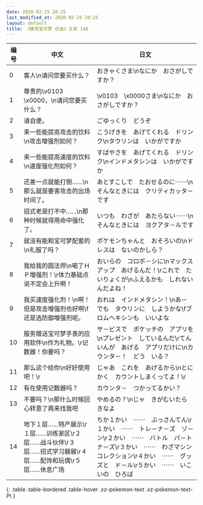 ```yaml
---
date: 2020-02-25 20:25
last_modified_at: 2020-02-25 20:25
layout: default
title: 《精灵宝可梦 白金》文本 148
---
```

| 编号 | 中文 | 日文 |
| ---- | ---- | ---- |
| 0 | 客人\n请问您要买什么？ | おきゃくさま\nなにか　おさがしですか？ |
| 1 | 尊贵的\v0103　\x0000，\n请问您要买什么？ | \v0103　\x0000さま\nなにか　おさがしですか？ |
| 2 | 请自便。 | ごゆっくり　どうぞ |
| 3 | 来一些能提高攻击的饮料\n攻击增强剂如何？ | こうげきを　あげてくれる　ドリンク\nタウリンは　いかがですか |
| 4 | 来一些能提高速度的饮料\n速度强化剂如何？ | すばやさを　あげてくれる　ドリンク\nインドメタシンは　いかがですか |
| 5 | 还差一点就能打倒……\n那么就是要害攻击的出场时间了。 | あとすこしで　たおせるのに⋯⋯\nそんなときには　クリティカッタ－です |
| 6 | 招式老是打不中……\n那种时候就得用命中强化了。 | いつも　わざが　あたらない⋯⋯\nそんなときには　ヨクアタ－ルです |
| 7 | 就没有能和宝可梦配套的\n礼服了吗？ | ポケモンちゃんと　おそろいの\nドレスは　ないのかしら？ |
| 8 | 我给我的圆法师\n喝了ＨＰ增强剂！\r体力基础点说不定会上升啊！ | おいらの　コロボ－シに\nマックスアップ　あげるんだ！\rこれで　たいりょくが\nふえるかも　しれないんだよね！ |
| 9 | 我买速度强化剂！\n啊！但是攻击增强剂也好啊\f还是选防御增强剂呢。 | おれは　インドメタシン！\nあ－　でも　タウリンに　しようかな\fブロムヘキシンも　いいよな |
| 10 | 服务赠送宝可梦手表的应用软件\n作为礼物。\r记数器！你要吗？ | サ－ビスで　ポケッチの　アプリを\nプレゼント　しているんだ\rてんいんが　あげる　アプリだけに\nカウンタ－！　どう　いる？ |
| 11 | 那么这个给你\n好好使用吧！\r | じゃあ　これを　あげるから\nとにかく　カウントしまくってよ！\r |
| 12 | 有在使用记数器吗？ | カウンタ－　つかってるかい？ |
| 13 | 不要吗？\n那什么时候回心转意了再来找我吧 | やめるの？\nじゃ　きがむいたら　きなよ |
| 14 | 地下１层……特产展示\r１层……训练家区\r２层……战斗伙伴\r３层……招式学习器展\r４层……配饰和玩偶\r５层……休息广场 | ちか１かい　⋯⋯　ぶっさんてん\r１かい　⋯⋯　トレ－ナ－ズ　ゾ－ン\r２かい　⋯⋯　バトル　パ－トナ－ズ\r３かい　⋯⋯　わざマシン　コレクション\r４かい　⋯⋯　グッズと　ド－ル\r５かい　⋯⋯　いこいの　ひろば |
{: .table .table-bordered .table-hover .xz-pokemon-text .xz-pokemon-text-Pt }